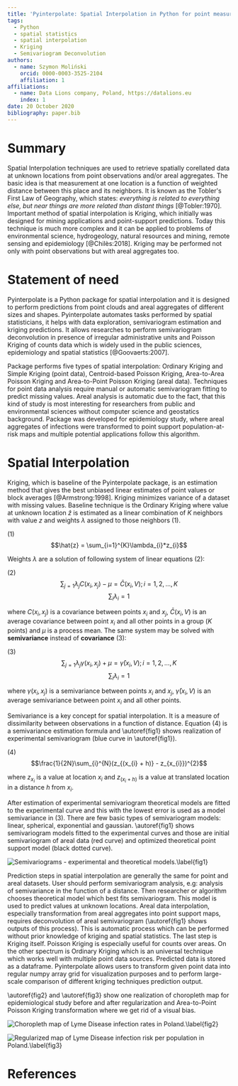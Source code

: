 ```yaml
---
title: 'Pyinterpolate: Spatial Interpolation in Python for point measurements and aggregated datasets'
tags:
  - Python
  - spatial statistics
  - spatial interpolation
  - Kriging
  - Semivariogram Deconvolution
authors:
  - name: Szymon Moliński
    orcid: 0000-0003-3525-2104
    affiliation: 1
affiliations:
  - name: Data Lions company, Poland, https://datalions.eu
    index: 1
date: 20 October 2020
bibliography: paper.bib
---
```


# Summary

Spatial Interpolation techniques are used to retrieve spatially corellated data at unknown locations from point observations and/or areal aggregates. The basic idea is that measurement at one location is a function of weighted distance between this place and its neighbors. It is known as the Tobler's First Law of Geography, which states: *everything is related to everything else, but near things are more related than distant things* [@Tobler:1970]. Important method of spatial interpolation is Kriging, which initially was designed for mining applications and point-support predictions. Today this technique is much more complex and it can be applied to problems of environmental science, hydrogeology, natural resources and mining, remote sensing and epidemiology [@Chilès:2018]. Kriging may be performed not only with point observations but with areal aggregates too.

# Statement of need

Pyinterpolate is a Python package for spatial interpolation and it is designed to perform predictions from point clouds and areal aggregates of different sizes and shapes. Pyinterpolate automates tasks performed by spatial statisticians, it helps with data exploration, semivariogram estimation and kriging predictions. It allows researches to perform semivariogram deconvolution in presence of irregular administrative units and Poisson Kriging of counts data which is widely used in the public sciences, epidemiology and spatial statistics [@Goovaerts:2007].

Package performs five types of spatial interpolation: Ordinary Kriging and Simple Kriging (point data), Centroid-based Poisson Kriging, Area-to-Area Poisson Kriging and Area-to-Point Poisson Kriging (areal data). Techniques for point data analysis require manual or automatic semivariogram fitting to predict missing values. Areal analysis is automatic due to the fact, that this kind of study is most interesting for researchers from public and environmental sciences without computer science and geostatics background. Package was developed for epidemiology study, where areal aggregates of infections were transformed to point support population-at-risk maps and multiple potential applications follow this algorithm.

# Spatial Interpolation

Kriging, which is baseline of the Pyinterpolate package, is an estimation method that gives the best unbiased linear estimates of point values or block averages [@Armstrong:1998]. Kriging minimizes variance of a dataset with missing values. Baseline technique is the Ordinary Kriging where value at unknown location $\hat{z}$ is estimated as a linear combination of $K$ neighbors with value $z$ and weights $\lambda$ assigned to those neighbors (1).

(1)
$$\hat{z} = \sum_{i=1}^{K}\lambda_{i}*z_{i}$$

Weights $\lambda$ are a solution of following system of linear equations (2):

(2)
$$\sum_{j=1}\lambda_{j} C(x_{i}, x_{j}) - \mu = \bar{C}(x_{i}, V); i=1, 2, ..., K$$
$$\sum_{i}\lambda_{i} = 1$$

where $C(x_{i}, x_{j})$ is a covariance between points $x_{i}$ and $x_{j}$, $\bar{C}(x_{i}, V)$ is an average covariance between point $x_{i}$ and all other points in a group ($K$ points) and $\mu$ is a process mean. The same system may be solved with **semivariance** instead of **covariance** (3):

(3)
$$\sum_{j=1}\lambda_{j} \gamma(x_{i}, x_{j}) + \mu = \bar{\gamma}(x_{i}, V); i=1, 2, ..., K$$
$$\sum_{i}\lambda_{i} = 1$$

where $\gamma(x_{i}, x_{j})$ is a semivariance between points $x_{i}$ and $x_{j}$, $\bar{\gamma}(x_{i}, V)$ is an average semivariance between point $x_{i}$ and all other points.

Semivariance is a key concept for spatial interpolation. It is a measure of dissimilarity between observations in a function of distance. Equation (4) is a semivariance estimation formula and \autoref{fig1} shows realization of experimental semivariogram (blue curve in \autoref{fig1}).

(4)
$$\frac{1}{2N}\sum_{i}^{N}(z_{(x_{i} + h)} - z_{x_{i}})^{2}$$

where $z_{x_{i}}$ is a value at location $x_{i}$ and $z_{(x_{i} + h)}$ is a value at translated location in a distance $h$ from $x_{i}$.

After estimation of experimental semivariogram theoretical models are fitted to the experimental curve and this with the lowest error is used as a model semivariance in (3). There are few basic types of semivariogram models: linear, spherical, exponential and gaussian. \autoref{fig1} shows semivariogram models fitted to the experimental curves and those are initial semivariogram of areal data (red curve) and optimized theoretical point support model (black dotted curve).

![Semivariograms - experimental and theoretical models.\label{fig1}](semivariogram_comparison.png)

Prediction steps in spatial interpolation are generally the same for point and areal datasets. User should perform semivariogram analysis, e.g: analysis of semivariance in the function of a distance. Then researcher or algorithm chooses theoretical model which best fits semivariogram. This model is used to predict values at unknown locations. Areal data interpolation, especially transformation from areal aggregates into point support maps, requires deconvolution of areal semivariogram (\autoref{fig1} shows outputs of this process). This is automatic process which can be performed without prior knowledge of kriging and spatial statistics. The last step is Kriging itself. Poisson Kriging is especially useful for counts over areas. On the other spectrum is Ordinary Kriging which is an universal technique which works well with multiple point data sources. Predicted data is stored as a dataframe. Pyinterpolate allows users to transform given point data into regular numpy array grid for visualization purposes and to perform large-scale comparison of different kriging techniques prediction output.

\autoref{fig2} and \autoref{fig3} show one realization of choropleth map for epidemiological study before and after regularization and Area-to-Point Poisson Kriging transformation where we get rid of a visual bias.

![Choropleth map of Lyme Disease infection rates in Poland.\label{fig2}](before_reg.png)

![Regularized map of Lyme Disease infection risk per population in Poland.\label{fig3}](after_reg.png)

# References
